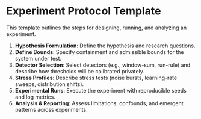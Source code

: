 # Experiment Protocol Template

This template outlines the steps for designing, running, and analyzing an experiment.

1. **Hypothesis Formulation**: Define the hypothesis and research questions.
2. **Define Bounds**: Specify containment and admissible bounds for the system under test.
3. **Detector Selection**: Select detectors (e.g., window-sum, run-rule) and describe how thresholds will be calibrated privately.
4. **Stress Profiles**: Describe stress tests (noise bursts, learning-rate sweeps, distribution shifts).
5. **Experimental Runs**: Execute the experiment with reproducible seeds and log metrics.
6. **Analysis & Reporting**: Assess limitations, confounds, and emergent patterns across experiments.
